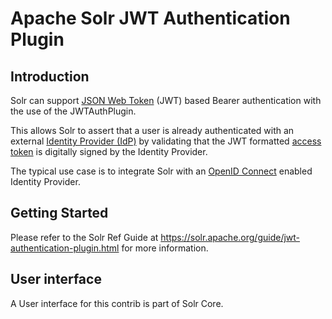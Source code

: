 Apache Solr JWT Authentication Plugin
=====================================

Introduction
------------
Solr can support [JSON Web Token](https://en.wikipedia.org/wiki/JSON_Web_Token) (JWT) based 
Bearer authentication with the use of the JWTAuthPlugin.

This allows Solr to assert that a user is already authenticated with an external 
[Identity Provider (IdP)](https://en.wikipedia.org/wiki/Identity_provider) by validating 
that the JWT formatted [access token](https://en.wikipedia.org/wiki/Access_token) 
is digitally signed by the Identity Provider.

The typical use case is to integrate Solr with an [OpenID Connect](https://en.wikipedia.org/wiki/OpenID_Connect) 
enabled Identity Provider.


Getting Started
---------------
Please refer to the Solr Ref Guide at https://solr.apache.org/guide/jwt-authentication-plugin.html
for more information.

User interface
--------------
A User interface for this contrib is part of Solr Core.
